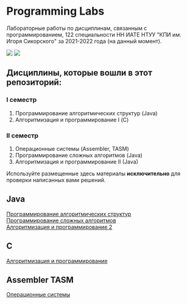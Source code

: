 # Programming Labs
Лабораторные работы по дисциплинам, связанным с программированием, 122 специальности НН ИАТЕ НТУУ "КПИ им. Игоря Сикорского" за 2021-2022 года (на данный момент).

![](https://img.shields.io/badge/Programming%20lang-Java-informational?style=flat-square&logo=java&logoColor=white&color=5194f0)
![](https://img.shields.io/badge/Programming%20lang-C-informational?style=flat-square&logo=C&logoColor=white&color=5194f0)

## Дисциплины, которые вошли в этот репозиторий:

### I семестр

1. Программирование алгоритмических структур (Java)
2. Алгоритмизация и программирование I (С)

### II семестр

1. Операционные системы (Assembler, TASM)
2. Программирование сложных алгоритмов (Java)
3. Алгоритмизация и программирование II (Java)

Используйте размещенные здесь материалы **исключительно** для проверки написанных вами решений.

## Java
[Программирование алгоритмических структур](https://github.com/xairaven/kpi_labs/tree/main/1stSemester/Programming%20algorithmic%20structures)<br>
[Программирование сложных алгоритмов](https://github.com/xairaven/kpi_labs/tree/main/2ndSemester/Programming%20complex%20algorithms)<br>
[Алгоритмизация и программирование 2](https://github.com/xairaven/KPI-Labs/tree/main/2ndSemester/Algorithmization%20and%20programming%20(II))

## C
[Алгоритмизация и программирование](https://github.com/xairaven/kpi_labs/tree/main/1stSemester/Algorithmization%20and%20programming%20(I))

## Assembler TASM
[Операционные системы](https://github.com/xairaven/kpi_labs/tree/main/2ndSemester/Operating%20Systems)
